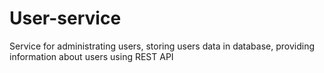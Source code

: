 # User-service
Service for administrating users, storing users data in database, providing information about users using REST API
